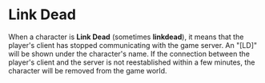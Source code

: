 # Link Dead

When a character is **Link Dead** (sometimes **linkdead**), it means that the
player's client has stopped communicating with the game server. An "\[LD\]" will
be shown under the character's name. If the connection between the player's
client and the server is not reestablished within a few minutes, the character
will be removed from the game world.
